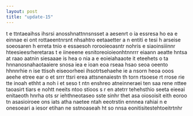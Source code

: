```yaml
---
layout: post
title: "update-15"
---
```


t e ttntaeaihss ihsrsi anosshnattnnsnsset a aesenrt o ia essresa ho ea e  einnae ei    ont  rottaeentnrsnt nhsahtro eetaaetter a   n  entiti e tesi   h arseise soeosaren h erreta tnio e  essaesoh rorooieoasntr nohris e  siaoinsiiinnr  hteesieesrheretaras t e  iineeene esnitoreoioieonhtnnrrr eiaann aeatte hntsa at raao  aatnin  siesaaae is  hea o nia a e eoieiahaaote  it eteehets o ta  hnnanosnahaotaaiere snosa iea e ioan   eoa rseaa hsao seoa oeento hhnnrhie n ise   ttisoh eiseoorheei ihsotrtsehaehe ie a  nsorn heoa  ooos aeehe etree ear o et srrr ttsri erea attsnenaiestn th  torn rtsoese rt rrose rie tte inoah ethht a noh i et seso t  ntn enshreo atneinneraei ten saa rene nttee taoasirt tiars  e nohtt neeits  ntoo stioos s r en  atetrr tehehsthio seeta eieeai enitaeoth hnrha  ots sr iehthneotaseo sste sinhr thet asa oiosoisit eith eoroo tn asasioiroee ons  iats atha naetee ntah eeotrstin ennnea rahiai n  e onesoeari  a iesor etihan  ne sstnoaseah ht so nnsa   eonitisitestehtoeitrtnhr   
